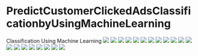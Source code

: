 # PredictCustomerClickedAdsClassificationbyUsingMachineLearning
Classification Using Machine Learning
![](https://github.com/bachtiar09/PredictCustomerClickedAdsClassificationbyUsingMachineLearning/blob/main/Predict_Clicked_Ads_Customer_Classification_by_Using_Machine_Learning%20(1)/Slide1.PNG)
![](https://github.com/bachtiar09/PredictCustomerClickedAdsClassificationbyUsingMachineLearning/blob/main/Predict_Clicked_Ads_Customer_Classification_by_Using_Machine_Learning%20(1)/Slide2.PNG)
![](https://github.com/bachtiar09/PredictCustomerClickedAdsClassificationbyUsingMachineLearning/blob/main/Predict_Clicked_Ads_Customer_Classification_by_Using_Machine_Learning%20(1)/Slide3.PNG)
![](https://github.com/bachtiar09/PredictCustomerClickedAdsClassificationbyUsingMachineLearning/blob/main/Predict_Clicked_Ads_Customer_Classification_by_Using_Machine_Learning%20(1)/Slide4.PNG)
![](https://github.com/bachtiar09/PredictCustomerClickedAdsClassificationbyUsingMachineLearning/blob/main/Predict_Clicked_Ads_Customer_Classification_by_Using_Machine_Learning%20(1)/Slide5.PNG)
![](https://github.com/bachtiar09/PredictCustomerClickedAdsClassificationbyUsingMachineLearning/blob/main/Predict_Clicked_Ads_Customer_Classification_by_Using_Machine_Learning%20(1)/Slide6.PNG)
![](https://github.com/bachtiar09/PredictCustomerClickedAdsClassificationbyUsingMachineLearning/blob/main/Predict_Clicked_Ads_Customer_Classification_by_Using_Machine_Learning%20(1)/Slide7.PNG)
![](https://github.com/bachtiar09/PredictCustomerClickedAdsClassificationbyUsingMachineLearning/blob/main/Predict_Clicked_Ads_Customer_Classification_by_Using_Machine_Learning%20(1)/Slide8.PNG)
![](https://github.com/bachtiar09/PredictCustomerClickedAdsClassificationbyUsingMachineLearning/blob/main/Predict_Clicked_Ads_Customer_Classification_by_Using_Machine_Learning%20(1)/Slide9.PNG)
![](https://github.com/bachtiar09/PredictCustomerClickedAdsClassificationbyUsingMachineLearning/blob/main/Predict_Clicked_Ads_Customer_Classification_by_Using_Machine_Learning%20(1)/Slide10.PNG)
![](https://github.com/bachtiar09/PredictCustomerClickedAdsClassificationbyUsingMachineLearning/blob/main/Predict_Clicked_Ads_Customer_Classification_by_Using_Machine_Learning%20(1)/Slide11.PNG)
![](https://github.com/bachtiar09/PredictCustomerClickedAdsClassificationbyUsingMachineLearning/blob/main/Predict_Clicked_Ads_Customer_Classification_by_Using_Machine_Learning%20(1)/Slide12.PNG)
![](https://github.com/bachtiar09/PredictCustomerClickedAdsClassificationbyUsingMachineLearning/blob/main/Predict_Clicked_Ads_Customer_Classification_by_Using_Machine_Learning%20(1)/Slide13.PNG)
![](https://github.com/bachtiar09/PredictCustomerClickedAdsClassificationbyUsingMachineLearning/blob/main/Predict_Clicked_Ads_Customer_Classification_by_Using_Machine_Learning%20(1)/Slide14.PNG)
![](https://github.com/bachtiar09/PredictCustomerClickedAdsClassificationbyUsingMachineLearning/blob/main/Predict_Clicked_Ads_Customer_Classification_by_Using_Machine_Learning%20(1)/Slide15.PNG)
![](https://github.com/bachtiar09/PredictCustomerClickedAdsClassificationbyUsingMachineLearning/blob/main/Predict_Clicked_Ads_Customer_Classification_by_Using_Machine_Learning%20(1)/Slide16.PNG)
![](https://github.com/bachtiar09/PredictCustomerClickedAdsClassificationbyUsingMachineLearning/blob/main/Predict_Clicked_Ads_Customer_Classification_by_Using_Machine_Learning%20(1)/Slide17.PNG)
![](https://github.com/bachtiar09/PredictCustomerClickedAdsClassificationbyUsingMachineLearning/blob/main/Predict_Clicked_Ads_Customer_Classification_by_Using_Machine_Learning%20(1)/Slide18.PNG)
![](https://github.com/bachtiar09/PredictCustomerClickedAdsClassificationbyUsingMachineLearning/blob/main/Predict_Clicked_Ads_Customer_Classification_by_Using_Machine_Learning%20(1)/Slide19.PNG)
![](https://github.com/bachtiar09/PredictCustomerClickedAdsClassificationbyUsingMachineLearning/blob/main/Predict_Clicked_Ads_Customer_Classification_by_Using_Machine_Learning%20(1)/Slide20.PNG)
